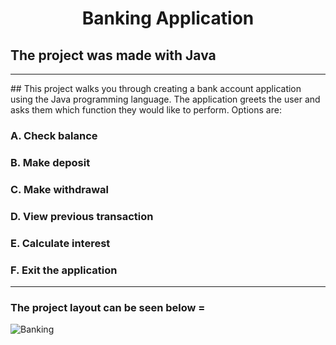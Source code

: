

# <p align = "center" > Banking Application </p>  

## The project was made with Java 
<hr>
## This project walks you through creating a bank account application using the Java programming language. The application greets the user and asks them which function they would like to perform. Options are: 

### A. Check balance  <br> 
### B. Make deposit <br>
### C. Make withdrawal <br>
### D. View previous transaction <br>
### E. Calculate interest <br> 
### F. Exit the application <br>


<hr>

### The project layout can be seen below = 


<p align = "center" >


![Banking](https://user-images.githubusercontent.com/76765079/104879192-5cc7dd00-592b-11eb-9857-1dfdd6db010c.gif)
